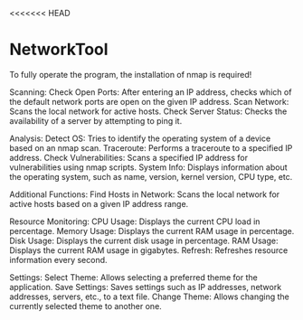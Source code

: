 <<<<<<< HEAD
# NetworkTool

To fully operate the program, the installation of nmap is required!

Scanning:
Check Open Ports: After entering an IP address, checks which of the default network ports are open on the given IP address.
Scan Network: Scans the local network for active hosts.
Check Server Status: Checks the availability of a server by attempting to ping it.

Analysis:
Detect OS: Tries to identify the operating system of a device based on an nmap scan.
Traceroute: Performs a traceroute to a specified IP address.
Check Vulnerabilities: Scans a specified IP address for vulnerabilities using nmap scripts.
System Info: Displays information about the operating system, such as name, version, kernel version, CPU type, etc.

Additional Functions:
Find Hosts in Network: Scans the local network for active hosts based on a given IP address range.

Resource Monitoring:
CPU Usage: Displays the current CPU load in percentage.
Memory Usage: Displays the current RAM usage in percentage.
Disk Usage: Displays the current disk usage in percentage.
RAM Usage: Displays the current RAM usage in gigabytes.
Refresh: Refreshes resource information every second.

Settings:
Select Theme: Allows selecting a preferred theme for the application.
Save Settings: Saves settings such as IP addresses, network addresses, servers, etc., to a text file.
Change Theme: Allows changing the currently selected theme to another one.

